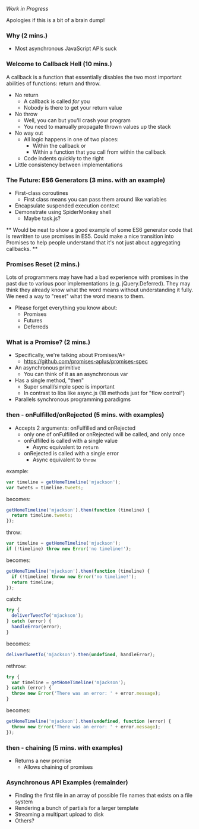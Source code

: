 _Work in Progress_

Apologies if this is a bit of a brain dump!

### Why (2 mins.)

  * Most asynchronous JavaScript APIs suck

### Welcome to Callback Hell (10 mins.)

A callback is a function that essentially disables the two most important abilities of functions: return and throw.

  * No return
    * A callback is called *for* you
    * Nobody is there to get your return value
  * No throw
    * Well, you can but you'll crash your program
    * You need to manually propagate thrown values up the stack
  * No way out
    * All logic happens in one of two places:
      * Within the callback or
      * Within a function that you call from within the callback
    * Code indents quickly to the right
  * Little consistency between implementations

### The Future: ES6 Generators (3 mins. with an example)

  * First-class coroutines
    * First class means you can pass them around like variables
  * Encapsulate suspended execution context
  * Demonstrate using SpiderMonkey shell
    * Maybe task.js?

** Would be neat to show a good example of some ES6 generator code that is rewritten to use promises in ES5. Could make a nice transition into Promises to help people understand that it's not just about aggregating callbacks. **

### Promises Reset (2 mins.)

Lots of programmers may have had a bad experience with promises in the past due to various poor implementations (e.g. jQuery.Deferred). They may think they already know what the word means without understanding it fully. We need a way to "reset" what the word means to them.

  * Please forget everything you know about:
    * Promises
    * Futures
    * Deferreds

### What is a Promise? (2 mins.)

  * Specifically, we're talking about Promises/A+
    * https://github.com/promises-aplus/promises-spec
  * An asynchronous primitive
    * You can think of it as an asynchronous var
  * Has a single method, "then"
    * Super small/simple spec is important
    * In contrast to libs like async.js (18 methods just for "flow control")
  * Parallels synchronous programming paradigms

### then - onFulfilled/onRejected (5 mins. with examples)

  * Accepts 2 arguments: onFulfilled and onRejected
    * only one of onFulfilled or onRejected will be called, and only once
    * onFulfilled is called with a single value
      * Async equivalent to `return`
    * onRejected is called with a single error
      * Async equivalent to `throw`

example:

```js
var timeline = getHomeTimeline('mjackson');
var tweets = timeline.tweets;
```

becomes:

```js
getHomeTimeline('mjackson').then(function (timeline) {
  return timeline.tweets;
});
```

throw:

```js
var timeline = getHomeTimeline('mjackson');
if (!timeline) throw new Error('no timeline!');
```

becomes:

```js
getHomeTimeline('mjackson').then(function (timeline) {
  if (!timeline) throw new Error('no timeline!');
  return timeline;
});
```

catch:

```js
try {
  deliverTweetTo('mjackson');
} catch (error) {
  handleError(error);
}
```

becomes:

```js
deliverTweetTo('mjackson').then(undefined, handleError);
```

rethrow:

```js
try {
  var timeline = getHomeTimeline('mjackson');
} catch (error) {
  throw new Error('There was an error: ' + error.message);
}
```

becomes:

```js
getHomeTimeline('mjackson').then(undefined, function (error) {
  throw new Error('There was an error: ' + error.message);
});
```

### then - chaining (5 mins. with examples)

  * Returns a new promise
    * Allows chaining of promises

### Asynchronous API Examples (remainder)

  * Finding the first file in an array of possible file names that exists on a file system
  * Rendering a bunch of partials for a larger template
  * Streaming a multipart upload to disk
  * Others?

